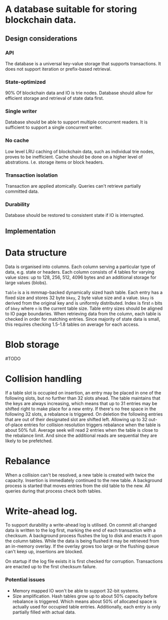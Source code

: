 # A database suitable for storing blockchain data.

## Design considerations

### API

The database is a universal key-value storage that supports transactions. It does not support iteration or prefix-based retrieval.

### State-optimized

90% Of blockchain data and IO is trie nodes. Database should allow for efficient storage and retrieval of state data first.

### Single writer

Database should be able to support multiple concurrent readers. It is sufficient to support a single concurrent writer.

### No cache

Low level LRU caching of blockchain data, such as individual trie nodes, proves to be inefficient. Cache should be done on a higher level of abstrations. I.e. storage items or block headers.

### Transaction isolation

Transaction are applied atomically. Queries can't retrieve partially committed data.

### Durability

Database should be restored to consistent state if IO is interrupted. 

## Implementation

# Data structure
Data is organised into columns. Each column serving a particular type of data, e.g. state or headers. Each column consists of 4 tables for varying value sizes: up to 128, 256, 512, 4096 bytes and an additional storage for large values (blobs).

`Table` is a is mmmap-backed dynamically sized hash table. Each entry has a fixed size and stores 32 byte `bkey`, 2 byte value size and a value. `bkey` is derived from the original key and is uniformly distributed. Index is first `n` bits of `bkey` where `n` is the current table size.
Table entry sizes should be aligned to IO page boundaries.
When retrieving data from the column, each table is checked in order for matching entries. Since majority of state data is small, this requires checking 1.5-1.8 tables on average for each access. 

# Blob storage

#TODO

# Collision handling

If a table slot is occupied on insertion, an entry may be placed in one of the following slots, but no further than 32 slots ahead. The table maintains that the keys are always increasing, which means that up to 31 entries may be shifted right to make place for a new entry. If there's no free space in the following 32 slots, a rebalance is triggered. On deletion the following entries that are out of their designated slot are shifted left.
Allowing up to 32 out-of-place entries for collision resolution triggers rebalance when the table is about 50% full. Average seek will read 2 entries when the table is close to the rebalance limit. And since the additional reads are sequential they are likely to be prefetched.

# Rebalance

When a collision can't be resolved, a new table is created with twice the capacity. Insertion is immediately continued to the new table. A background process is started that moves entries from the old table to the new. All queries during that process check both tables.

# Write-ahead log.

To support durability a write-ahead log is utilised. On commit all changed data is written to the log first, marking the end of each transaction with a checksum. A background process flushes the log to disk and enacts it upon the column tables. While the data is being flushed it may be retrieved from an in-memory overlay. If the overlay grows too large or the flushing queue can't keep up, insertions are blocked.

On startup if the log file exists it is first checked for corruption. Transactions are enacted up to the first checksum  failure.

### Potential issues

* Memory mapped IO won't be able to support 32-bit systems.
* Size amplification. Hash tables grow up to about 50% capacity before rebalance is triggered. Which means about 50% of allocated space is actually used for occupied table entries. Additionally, each entry is only partially filled with actual data.




